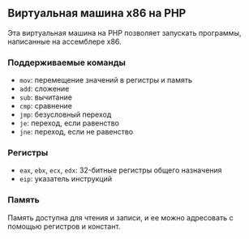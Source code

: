 ## **Виртуальная машина x86 на PHP**

Эта виртуальная машина на PHP позволяет запускать программы, написанные на ассемблере x86.

### **Поддерживаемые команды**


* `mov`: перемещение значений в регистры и память
* `add`: сложение
* `sub`: вычитание
* `cmp`: сравнение
* `jmp`: безусловный переход
* `je`: переход, если равенство
* `jne`: переход, если не равенство


### **Регистры**



* `eax`, `ebx`, `ecx`, `edx`: 32-битные регистры общего назначения
* `eip`: указатель инструкций


### **Память**

Память доступна для чтения и записи, и ее можно адресовать с помощью регистров и констант.
